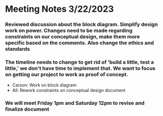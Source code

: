 # Meeting Notes 3/22/2023
### Reviewed discussion about the block diagram. Simplify design work on power. Changes need to be made regarding constraints on our conceptual design, make them more specific based on the comments. Also change the ethics and standards
### The timeline needs to change to get rid of 'build a little, test a little,' we don't have time to implement that. We want to focus on getting our project to work as proof of concept.
- Carson: Work on block diagram
- All: Rework constraints on conceptual design document
### We will meet Friday 1pm and Saturday 12pm to revise and finalize document

